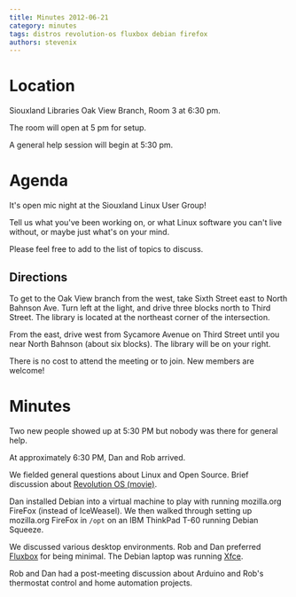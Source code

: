 ```yaml
---
title: Minutes 2012-06-21
category: minutes
tags: distros revolution-os fluxbox debian firefox
authors: stevenix
---
```


Location
========

Siouxland Libraries Oak View Branch, Room 3 at 6:30 pm.

The room will open at 5 pm for setup.

A general help session will begin at 5:30 pm.

Agenda
======

It's open mic night at the Siouxland Linux User Group!

Tell us what you've been working on, or what Linux software you can't
live without, or maybe just what's on your mind.

Please feel free to add to the list of topics to discuss.

Directions
----------

To get to the Oak View branch from the west, take Sixth Street east to
North Bahnson Ave. Turn left at the light, and drive three blocks north
to Third Street. The library is located at the northeast corner of the
intersection.

From the east, drive west from Sycamore Avenue on Third Street until you
near North Bahnson (about six blocks). The library will be on your
right.

There is no cost to attend the meeting or to join. New members are
welcome!

Minutes
=======

Two new people showed up at 5:30 PM but nobody was there for general
help.

At approximately 6:30 PM, Dan and Rob arrived.

We fielded general questions about Linux and Open Source. Brief
discussion about [Revolution OS
(movie)](http://www.imdb.com/title/tt0308808/).

Dan installed Debian into a virtual machine to play with running
mozilla.org FireFox (instead of IceWeasel). We then walked through
setting up mozilla.org FireFox in `/opt` on an IBM ThinkPad T-60 running
Debian Squeeze.

We discussed various desktop environments. Rob and Dan preferred
[Fluxbox](http://fluxbox.org/) for being minimal. The Debian laptop was
running [Xfce](http://www.xfce.org/).

Rob and Dan had a post-meeting discussion about Arduino and Rob's
thermostat control and home automation projects.
